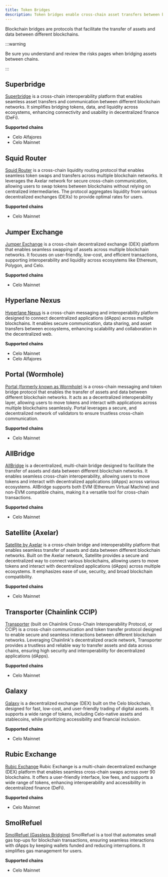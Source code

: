 ```yaml
---
title: Token Bridges
description: Token bridges enable cross-chain asset transfers between blockchains.
---
```


Blockchain bridges are protocols that facilitate the transfer of assets and data between different blockchains.
<br/>

:::warning

Be sure you understand and review the risks pages when bridging assets between chains.

:::

## Superbridge

[Superbridge](https://testnets.superbridge.app/) is a cross-chain interoperability platform that enables seamless asset transfers and communication between different blockchain networks. It simplifies bridging tokens, data, and liquidity across ecosystems, enhancing connectivity and usability in decentralized finance (DeFi).

**Supported chains**

- Celo Alfajores
- Celo Mainnet

## Squid Router

[Squid Router](https://v2.app.squidrouter.com/) is a cross-chain liquidity routing protocol that enables seamless token swaps and transfers across multiple blockchain networks. It leverages the Axelar network for secure cross-chain communication, allowing users to swap tokens between blockchains without relying on centralized intermediaries. The protocol aggregates liquidity from various decentralized exchanges (DEXs) to provide optimal rates for users.

**Supported chains**

- Celo Mainnet

## Jumper Exchange

[Jumper Exchange](https://jumper.exchange/) is a cross-chain decentralized exchange (DEX) platform that enables seamless swapping of assets across multiple blockchain networks. It focuses on user-friendly, low-cost, and efficient transactions, supporting interoperability and liquidity across ecosystems like Ethereum, Polygon, and Celo.

**Supported chains**

- Celo Mainnet

## Hyperlane Nexus

[Hyperlane Nexus](https://www.usenexus.org/) is a cross-chain messaging and interoperability platform designed to connect decentralized applications (dApps) across multiple blockchains. It enables secure communication, data sharing, and asset transfers between ecosystems, enhancing scalability and collaboration in the decentralized web.

**Supported chains**

- Celo Mainnet
- Celo Alfajores

## Portal (Wormhole)

[Portal (formerly known as Wormhole)](https://portalbridge.com/) is a cross-chain messaging and token bridge protocol that enables the transfer of assets and data between different blockchain networks. It acts as a decentralized interoperability layer, allowing users to move tokens and interact with applications across multiple blockchains seamlessly. Portal leverages a secure, and decentralized network of validators to ensure trustless cross-chain communication.

**Supported chains**

- Celo Mainnet

## AllBridge

[AllBridge](https://app.allbridge.io/bridge?from=ETH&to=CELO&asset=ABR) is a decentralized, multi-chain bridge designed to facilitate the transfer of assets and data between different blockchain networks. It enables seamless cross-chain interoperability, allowing users to move tokens and interact with decentralized applications (dApps) across various ecosystems. AllBridge supports both EVM (Ethereum Virtual Machine) and non-EVM compatible chains, making it a versatile tool for cross-chain transactions.

**Supported chains**

- Celo Mainnet

## Satellite (Axelar)

[Satellite by Axelar](https://satellite.money/) is a cross-chain bridge and interoperability platform that enables seamless transfer of assets and data between different blockchain networks. Built on the Axelar network, Satellite provides a secure and decentralized way to connect various blockchains, allowing users to move tokens and interact with decentralized applications (dApps) across multiple ecosystems. It emphasizes ease of use, security, and broad blockchain compatibility.

**Supported chains**

- Celo Mainnet

## Transporter (Chainlink CCIP)

[Transporter](https://www.transporter.io/) (built on Chainlink Cross-Chain Interoperability Protocol, or CCIP) is a cross-chain communication and token transfer protocol designed to enable secure and seamless interactions between different blockchain networks. Leveraging Chainlink's decentralized oracle network, Transporter provides a trustless and reliable way to transfer assets and data across chains, ensuring high security and interoperability for decentralized applications (dApps).

**Supported chains**

- Celo Mainnet

## Galaxy

[Galaxy](https://galaxy.exchange/swap) is a decentralized exchange (DEX) built on the Celo blockchain, designed for fast, low-cost, and user-friendly trading of digital assets. It supports a wide range of tokens, including Celo-native assets and stablecoins, while prioritizing accessibility and financial inclusion.

**Supported chains**

- Celo Mainnet

## Rubic Exchange

[Rubic Exchange](https://app.rubic.exchange/) Rubic Exchange is a multi-chain decentralized exchange (DEX) platform that enables seamless cross-chain swaps across over 90 blockchains. It offers a user-friendly interface, low fees, and supports a wide range of tokens, enhancing interoperability and accessibility in decentralized finance (DeFi).

**Supported chains**

- Celo Mainnet

## SmolRefuel

[SmolRefuel (Gassless Bridging)](https://smolrefuel.com/?outboundChain=42220) SmolRefuel is a tool that automates small gas top-ups for blockchain transactions, ensuring seamless interactions with dApps by keeping wallets funded and reducing interruptions. It simplifies gas management for users.

**Supported chains**

- Celo Mainnet
